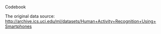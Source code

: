 Codebook

The original data source: http://archive.ics.uci.edu/ml/datasets/Human+Activity+Recognition+Using+Smartphones

